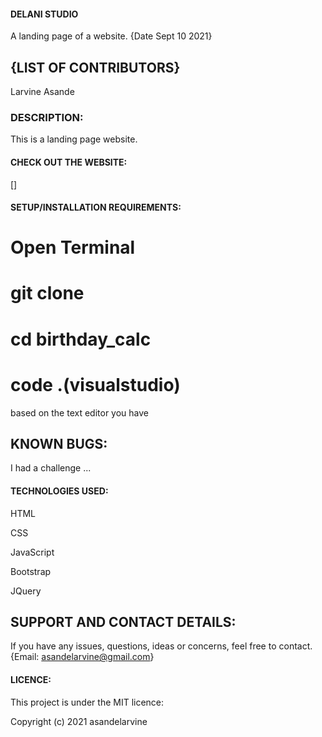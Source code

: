 #### DELANI STUDIO 

A landing page of a website. {Date Sept 10 2021}

## {LIST OF CONTRIBUTORS}

Larvine Asande

### DESCRIPTION:

This is a landing page website.
                        

#### CHECK OUT THE WEBSITE:

[]

#### SETUP/INSTALLATION REQUIREMENTS:

# Open Terminal

# git clone 

# cd birthday_calc

# code .(visualstudio) 


based on the text editor you have

## KNOWN BUGS:

I had a challenge ...






#### TECHNOLOGIES USED:

HTML

CSS

JavaScript

Bootstrap

JQuery


## SUPPORT AND CONTACT DETAILS:

If you have any issues, questions, ideas or concerns, feel free to contact. {Email: asandelarvine@gmail.com}

#### LICENCE:

This project is under the MIT licence:

Copyright (c) 2021 asandelarvine
